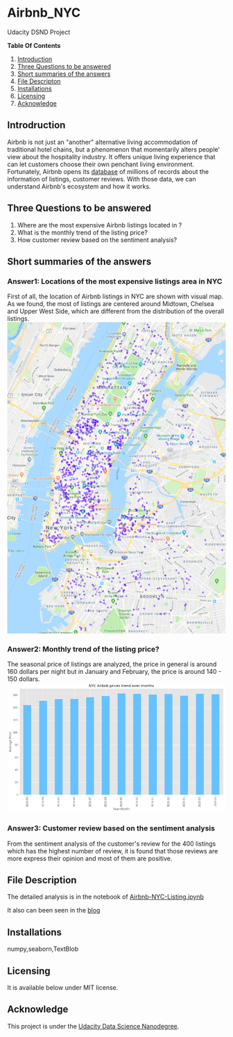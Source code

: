 # Airbnb_NYC
Udacity DSND Project



**Table Of Contents**

1. [Introduction](#introdution)
2. [Three Questions to be answered](#threequestion)
3. [Short summaries of the answers](#summary)
4. [File Descripton](#file)
5. [Installations](#installations)
6. [Licensing](#licensing)
7. [Acknowledge](#ackowledge)

## Introdruction<a id="introdution"></a>
Airbnb is not just an "another" alternative living accommodation of traditional hotel chains, but a phenomenon that momentarily alters people' view about the hospitality industry. It offers unique living experience that can let customers choose their own penchant living environment. Fortunately, Airbnb opens its [database](http://insideairbnb.com/get-the-data.html) of millions of records about the information of listings, customer reviews. With those data, we can understand Airbnb's ecosystem and how it works. 

## Three Questions to be answered<a id="threequestion"></a>
1. Where are the most expensive Airbnb listings located in ?
2. What is the monthly trend of the listing price?
3. How customer review based on the sentiment analysis?

## Short summaries of the answers<a id="summary"></a>

### Answer1: Locations of the most expensive listings area in NYC
First of all, the location of Airbnb listings in NYC are shown with visual map. As we found, the most of listings are centered around Midtown, Chelsea and Upper West Side, which are different from the distribution of the overall listings.
![Screenshot](/Pics/highest_rent_NYC.PNG)

### Answer2: Monthly trend of the listing price?
The seasonal price of listings are analyzed, the price in general is around 160 dollars per night but in January and February, the price is around 140 - 150 dollars. 
![Screenshot](/Pics/airbnb_season_price.png)

### Answer3: Customer review based on the sentiment analysis
From the sentiment analysis of the customer's review for the 400 listings which has the highest number of review, it is found that those reviews are more express their opinion and most of them are positive.

## File Description<a id="file"></a>
The detailed analysis is in the notebook of [Airbnb-NYC-Listing.ipynb](./Airbnb-NYC-Listing.ipynb)

It also can been seen in the [blog](https://machinelearntolearn.home.blog/2019/03/25/airbnb-new-york-data-exploration-udacity-dsnd-project/) 

## Installations<a id="installations"></a>

numpy,seaborn,TextBlob

## Licensing<a id="licensing"></a>

It is available below under MIT license. 

## Acknowledge <a id="ackowledge"></a>

This project is under the [Udacity Data Science Nanodegree](https://www.udacity.com/course/data-scientist-nanodegree--nd025).

